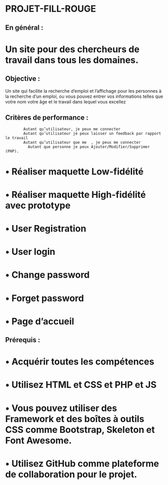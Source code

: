 # PROJET-FILL-ROUGE


 ## En général :
 # Un site pour des chercheurs de travail dans tous les domaines. 
 ## Objective :
Un site qui facilite la recherche d’emploi et l’affichage  pour les personnes à la recherche d’un emploi, ou vous pouvez entrer vos informations telles que votre nom votre âge et le travail dans lequel vous excellez
 ## Critères de performance :
            Autant qu’utilisateur, je peux me connecter
            Autant qu’utilisateur je peux laisser un feedback par rapport le travail
            Autant qu’utilisateur que me  , je peux me connecter 
              Autant que personne je peux Ajouter/Modifier/Supprimer (PHP).
 # •	Réaliser maquette Low-fidélité
 # •	Réaliser maquette High-fidélité avec prototype
 # •	User Registration 
 # •	User login 
 # •	Change password
 # •	Forget password
 # •	Page d’accueil

 ## Prérequis :

 # •	Acquérir toutes les compétences
 # •	Utilisez HTML et CSS et PHP et JS
 # •	Vous pouvez utiliser des Framework et des boîtes à outils CSS comme Bootstrap, Skeleton et Font Awesome.
 # •	Utilisez GitHub comme plateforme de collaboration pour le projet.


